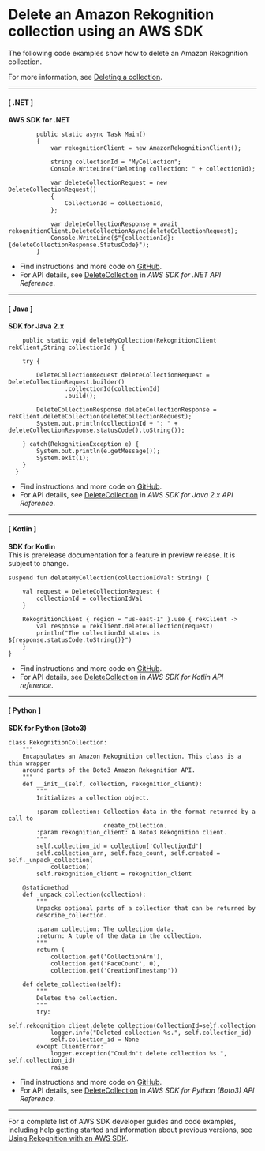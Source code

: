 # Delete an Amazon Rekognition collection using an AWS SDK<a name="example_rekognition_DeleteCollection_section"></a>

The following code examples show how to delete an Amazon Rekognition collection\.

For more information, see [Deleting a collection](https://docs.aws.amazon.com/rekognition/latest/dg/delete-collection-procedure.html)\.

------
#### [ \.NET ]

**AWS SDK for \.NET**  
  

```
        public static async Task Main()
        {
            var rekognitionClient = new AmazonRekognitionClient();

            string collectionId = "MyCollection";
            Console.WriteLine("Deleting collection: " + collectionId);

            var deleteCollectionRequest = new DeleteCollectionRequest()
            {
                CollectionId = collectionId,
            };

            var deleteCollectionResponse = await rekognitionClient.DeleteCollectionAsync(deleteCollectionRequest);
            Console.WriteLine($"{collectionId}: {deleteCollectionResponse.StatusCode}");
        }
```
+  Find instructions and more code on [GitHub](https://github.com/awsdocs/aws-doc-sdk-examples/tree/main/dotnetv3/Rekognition/#code-examples)\. 
+  For API details, see [DeleteCollection](https://docs.aws.amazon.com/goto/DotNetSDKV3/rekognition-2016-06-27/DeleteCollection) in *AWS SDK for \.NET API Reference*\. 

------
#### [ Java ]

**SDK for Java 2\.x**  
  

```
    public static void deleteMyCollection(RekognitionClient rekClient,String collectionId ) {

    try {

        DeleteCollectionRequest deleteCollectionRequest = DeleteCollectionRequest.builder()
                .collectionId(collectionId)
                .build();

        DeleteCollectionResponse deleteCollectionResponse = rekClient.deleteCollection(deleteCollectionRequest);
        System.out.println(collectionId + ": " + deleteCollectionResponse.statusCode().toString());

    } catch(RekognitionException e) {
        System.out.println(e.getMessage());
        System.exit(1);
    }
  }
```
+  Find instructions and more code on [GitHub](https://github.com/awsdocs/aws-doc-sdk-examples/tree/main/javav2/example_code/rekognition/#readme)\. 
+  For API details, see [DeleteCollection](https://docs.aws.amazon.com/goto/SdkForJavaV2/rekognition-2016-06-27/DeleteCollection) in *AWS SDK for Java 2\.x API Reference*\. 

------
#### [ Kotlin ]

**SDK for Kotlin**  
This is prerelease documentation for a feature in preview release\. It is subject to change\.
  

```
suspend fun deleteMyCollection(collectionIdVal: String) {

    val request = DeleteCollectionRequest {
        collectionId = collectionIdVal
    }

    RekognitionClient { region = "us-east-1" }.use { rekClient ->
        val response = rekClient.deleteCollection(request)
        println("The collectionId status is ${response.statusCode.toString()}")
    }
}
```
+  Find instructions and more code on [GitHub](https://github.com/awsdocs/aws-doc-sdk-examples/tree/main/kotlin/services/rekognition#code-examples)\. 
+  For API details, see [DeleteCollection](https://github.com/awslabs/aws-sdk-kotlin#generating-api-documentation) in *AWS SDK for Kotlin API reference*\. 

------
#### [ Python ]

**SDK for Python \(Boto3\)**  
  

```
class RekognitionCollection:
    """
    Encapsulates an Amazon Rekognition collection. This class is a thin wrapper
    around parts of the Boto3 Amazon Rekognition API.
    """
    def __init__(self, collection, rekognition_client):
        """
        Initializes a collection object.

        :param collection: Collection data in the format returned by a call to
                           create_collection.
        :param rekognition_client: A Boto3 Rekognition client.
        """
        self.collection_id = collection['CollectionId']
        self.collection_arn, self.face_count, self.created = self._unpack_collection(
            collection)
        self.rekognition_client = rekognition_client

    @staticmethod
    def _unpack_collection(collection):
        """
        Unpacks optional parts of a collection that can be returned by
        describe_collection.

        :param collection: The collection data.
        :return: A tuple of the data in the collection.
        """
        return (
            collection.get('CollectionArn'),
            collection.get('FaceCount', 0),
            collection.get('CreationTimestamp'))

    def delete_collection(self):
        """
        Deletes the collection.
        """
        try:
            self.rekognition_client.delete_collection(CollectionId=self.collection_id)
            logger.info("Deleted collection %s.", self.collection_id)
            self.collection_id = None
        except ClientError:
            logger.exception("Couldn't delete collection %s.", self.collection_id)
            raise
```
+  Find instructions and more code on [GitHub](https://github.com/awsdocs/aws-doc-sdk-examples/tree/main/python/example_code/rekognition#code-examples)\. 
+  For API details, see [DeleteCollection](https://docs.aws.amazon.com/goto/boto3/rekognition-2016-06-27/DeleteCollection) in *AWS SDK for Python \(Boto3\) API Reference*\. 

------

For a complete list of AWS SDK developer guides and code examples, including help getting started and information about previous versions, see [Using Rekognition with an AWS SDK](sdk-general-information-section.md)\.